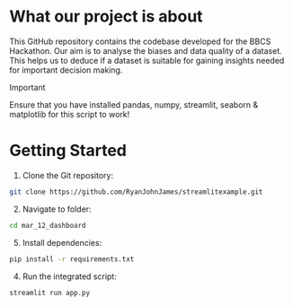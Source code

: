 # What our project is about

This GitHub repository contains the codebase developed for the BBCS Hackathon. Our aim is to analyse the biases and data quality of a dataset. This helps us to deduce if a dataset is suitable for gaining insights needed for important decision making.

> [!IMPORTANT]  
> Ensure that you have installed pandas, numpy, streamlit, seaborn & matplotlib for this script to work!

# Getting Started

1. Clone the Git repository:

```bash
git clone https://github.com/RyanJohnJames/streamlitexample.git
```

2. Navigate to folder:

```bash
cd mar_12_dashboard
```

5. Install dependencies:

```bash
pip install -r requirements.txt
```

4. Run the integrated script:

```bash
streamlit run app.py
```
